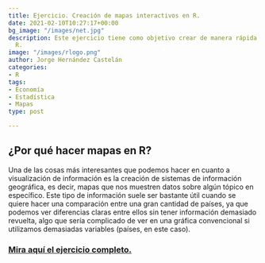 ```yaml
---
title: Ejercicio. Creación de mapas interactivos en R.
date: 2021-02-10T10:27:17+00:00
bg_image: "/images/net.jpg"
description: Este ejercicio tiene como objetivo crear de manera rápida un mapa en
  R.
image: "/images/rlogo.png"
author: Jorge Hernández Castelán
categories:
- R
tags:
- Economía
- Estadística
- Mapas
type: post

---
```

## ¿Por qué hacer mapas en R?

Una de las cosas más interesantes que podemos hacer en cuanto a visualización de información es la creación de sistemas de información geográfica, es decir, mapas que nos muestren datos sobre algún tópico en específico. Este tipo de información suele ser bastante útil cuando se quiere hacer una comparación entre una gran cantidad de países, ya que podemos ver diferencias claras entre ellos sin tener información demasiado revuelta, algo que sería complicado de ver en una gráfica convencional si utilizamos demasiadas variables (países, en este caso).

### [Mira aquí el ejercicio completo.](https://bookdown.org/eljorgehdz/mapas/ "Ejercicio")